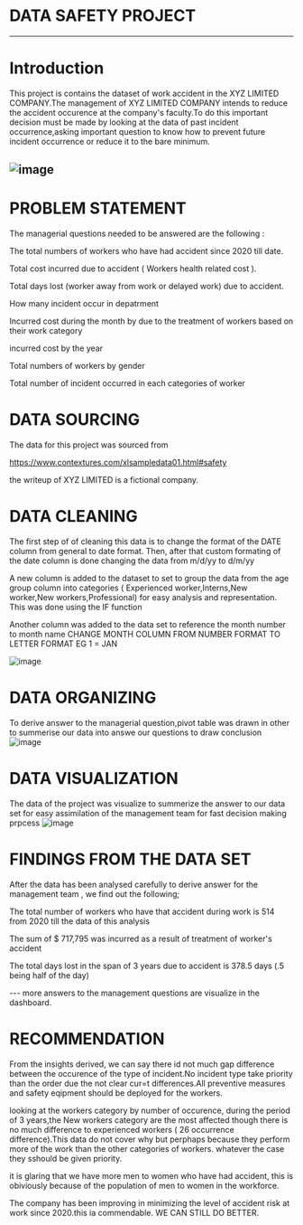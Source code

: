 # DATA SAFETY PROJECT

----
# Introduction
This project is contains the dataset of work accident in the XYZ LIMITED COMPANY.The management of XYZ LIMITED COMPANY intends to reduce the accident occurence at the company's faculty.To do this important decision must be made by looking at the data of past incident occurrence,asking important question to know how to prevent future incident occurrence or reduce it to the bare minimum.

![image](https://user-images.githubusercontent.com/107173369/180140943-7b39461a-2f12-4b22-9619-eeff7ccc8546.png)
---
# PROBLEM STATEMENT 
The managerial questions needed to be answered are the following :

The total numbers of workers who have had accident since 2020 till date.

Total cost incurred due to accident ( Workers health related cost ).

Total days lost (worker away from work or delayed work) due to accident.

How many incident occur in depatrment

Incurred cost during the month by due to the treatment of workers based on their work category

incurred cost by the year 

Total numbers of workers by gender

Total number of incident occurred in each categories of worker 

# DATA SOURCING 

The data for this project was sourced from 

https://www.contextures.com/xlsampledata01.html#safety

the writeup of XYZ LIMITED is a fictional company.

# DATA CLEANING

The first step of of cleaning this data is to change the format of the DATE column from general to date format. Then, after that custom formating of the date column is done changing the data from m/d/yy to d/m/yy

 A new column is added to the dataset to set to group the data from the age group column into categories ( Experienced worker,Interns,New worker,New workers,Professional) for easy analysis and representation. This was done using the IF function 
 
 Another column was added to the data set to reference the month number to month name CHANGE MONTH COLUMN FROM NUMBER FORMAT TO LETTER FORMAT EG 1 = JAN 
 
 ![image](https://user-images.githubusercontent.com/107173369/180157191-00b4de81-6561-4dc3-8585-4665916f0455.png)

# DATA ORGANIZING

To derive answer to the managerial question,pivot table was drawn in other to summerise our data into answe our questions to draw conclusion
![image](https://user-images.githubusercontent.com/107173369/180159358-e4d6f8da-8d3d-44ff-83ee-be3fc24bc48a.png)

# DATA VISUALIZATION
The data of the project was visualize to summerize the answer to our data set for easy assimilation of the management team for fast decision making prpcess
![image](https://user-images.githubusercontent.com/107173369/180160822-ff38bc04-49a2-46b9-8a83-7c7d77701758.png)

# FINDINGS FROM THE DATA SET

After the data has been analysed carefully to derive answer for the management team , we find out the following;

The total number of workers who have that accident during work is 514 from 2020 till the data of this analysis

The sum of $ 717,795 was incurred as a result of treatment of worker's accident

The total days lost in the span of 3 years due to accident is 378.5 days (.5 being half of the day)

--- more answers to the management questions are visualize in the dashboard.

# RECOMMENDATION
From the insights derived, we can say there id not much  gap difference between the occurence of the type of incident.No incident type take priority than the order due the not clear cur=t differences.All preventive measures and safety eqipment should be deployed for the workers.

looking at the workers category by number of occurence, during the period of 3 years,the New workers category are the most affected though there is no much difference to experienced workers ( 26 occurrence difference).This data do not cover why but perphaps because they perform more of the work than the other categories of workers. whatever the case they sshould be given priority.

it is glaring that we have more men to women who have had accident, this is obiviously because of the population of men to women in the workforce.

The company has been improving in minimizing the level of accident risk at work since 2020.this ia commendable. WE CAN STILL DO BETTER.
